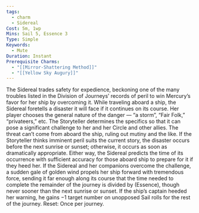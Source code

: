```yaml
---
tags:
  - charm
  - Sidereal
Cost: 5m, 1wp
Mins: Sail 5, Essence 3
Type: Simple
Keywords:
  - Mute
Duration: Instant
Prerequisite Charms:
  - "[[Mirror-Shattering Method]]"
  - "[[Yellow Sky Augury]]"
---
```

The Sidereal trades safety for expedience, beckoning one of the many troubles listed in the Division of Journeys’ records of peril to win Mercury’s favor for her ship by overcoming it. While traveling aboard a ship, the Sidereal foretells a disaster it will face if it continues on its course. Her player chooses the general nature of the danger — “a storm”, “Fair Folk,” “privateers,” etc. The Storyteller determines the specifics so that it can pose a significant challenge to her and her Circle and other allies. The threat can’t come from aboard the ship, ruling out mutiny and the like. If the Storyteller thinks imminent peril suits the current story, the disaster occurs before the next sunrise or sunset; otherwise, it occurs as soon as dramatically appropriate. Either way, the Sidereal predicts the time of its occurrence with sufficient accuracy for those aboard ship to prepare for it if they heed her. If the Sidereal and her companions overcome the challenge, a sudden gale of golden wind propels her ship forward with tremendous force, sending it far enough along its course that the time needed to complete the remainder of the journey is divided by (Essence), though never sooner than the next sunrise or sunset. If the ship’s captain heeded her warning, he gains −1 target number on unopposed Sail rolls for the rest of the journey. Reset: Once per journey.